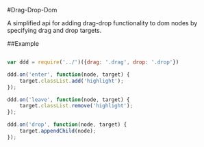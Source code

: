 #Drag-Drop-Dom

A simplified api for adding drag-drop functionality to dom nodes by specifying drag and drop targets.

##Example

```js

var ddd = require('../')({drag: '.drag', drop: '.drop'})

ddd.on('enter', function(node, target) {
    target.classList.add('highlight');
});

ddd.on('leave', function(node, target) {
    target.classList.remove('highlight');
});

ddd.on('drop', function(node, target) {
    target.appendChild(node);
});

```

